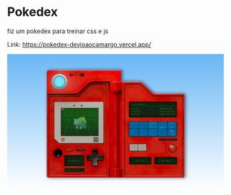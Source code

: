 # Pokedex
fiz um pokedex para treinar css e js

Link: https://pokedex-devjoaocamargo.vercel.app/

![Employee data](./tela.png)
